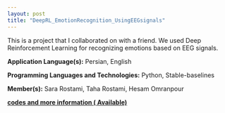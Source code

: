 ```yaml
---
layout: post
title: "DeepRL_EmotionRecognition_UsingEEGsignals"
---
```


This is a project that I collaborated on with a friend. We used Deep Reinforcement Learning for recognizing emotions based on EEG signals.


**Application Language(s):** Persian, English

**Programming Languages and Technologies:** Python, Stable-baselines

**Member(s):** Sara Rostami, Taha Rostami, Hesam Omranpour

**[codes and more information ( Available)](https://github.com/SaraRostami/DeepRL_EmotionRecognition_UsingEEGsignals)**